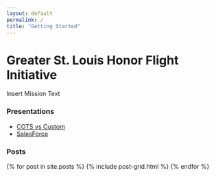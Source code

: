 ```yaml
---
layout: default
permalink: /
title: "Getting Started"
---
```


# Greater St. Louis Honor Flight Initiative
Insert Mission Text


### Presentations
* [COTS vs Custom](http://slides.com/jeffancel/honor_flight/live#/)
* [SalesForce](http://slides.com/jeffancel/sales-force-crm/live#/)

### Posts
<div class="tiles">
{% for post in site.posts %}
	{% include post-grid.html %}
{% endfor %}
</div><!-- /.tiles -->
